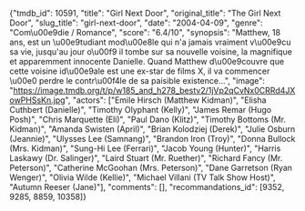 {"tmdb_id": 10591, "title": "Girl Next Door", "original_title": "The Girl Next Door", "slug_title": "girl-next-door", "date": "2004-04-09", "genre": "Com\u00e9die / Romance", "score": "6.4/10", "synopsis": "Matthew, 18 ans, est un \u00e9tudiant mod\u00e8le qui n'a jamais vraiment v\u00e9cu sa vie, jusqu'au jour o\u00f9 il tombe sur sa nouvelle voisine, la magnifique et apparemment innocente Danielle. Quand Matthew d\u00e9couvre que cette voisine id\u00e9ale est une ex-star de films X, il va commencer \u00e0 perdre le contr\u00f4le de sa paisible existence...", "image": "https://image.tmdb.org/t/p/w185_and_h278_bestv2/1jVp2qCvNx0CRRd4JXowPHSsKn.jpg", "actors": ["Emile Hirsch (Matthew Kidman)", "Elisha Cuthbert (Danielle)", "Timothy Olyphant (Kelly)", "James Remar (Hugo Posh)", "Chris Marquette (Eli)", "Paul Dano (Klitz)", "Timothy Bottoms (Mr. Kidman)", "Amanda Swisten (April)", "Brian Kolodziej (Derek)", "Julie Osburn (Jeannie)", "Ulysses Lee (Samnang)", "Brandon Iron (Troy)", "Donna Bullock (Mrs. Kidman)", "Sung-Hi Lee (Ferrari)", "Jacob Young (Hunter)", "Harris Laskawy (Dr. Salinger)", "Laird Stuart (Mr. Ruether)", "Richard Fancy (Mr. Peterson)", "Catherine McGoohan (Mrs. Peterson)", "Dane Garretson (Ryan Wenger)", "Olivia Wilde (Kellie)", "Michael Villani (TV Talk Show Host)", "Autumn Reeser (Jane)"], "comments": [], "recommandations_id": [9352, 9285, 8859, 10358]}